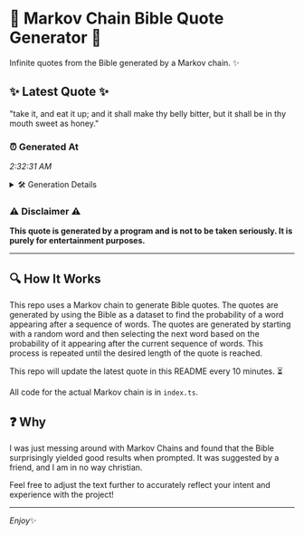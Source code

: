 # 📖 Markov Chain Bible Quote Generator 📖

Infinite quotes from the Bible generated by a Markov chain. ✨

## ✨ Latest Quote ✨
"take it, and eat it up; and it shall make thy belly bitter, but it shall be in thy mouth sweet as honey."

### ⏰ Generated At
*2:32:31 AM*

<details>
    <summary>🛠️ Generation Details</summary>
    <p>
        <strong>🌱 Seed:</strong> take<br>
        <strong>🔄 Iterations:</strong> 22<br>
        <strong>📜 Context History:</strong><br>[ take ]: it,<br>[ take, it, ]: and<br>[ take, it,, and ]: eat<br>[ take, it,, and, eat ]: it<br>[ take, it,, and, eat, it ]: up;<br>[ take, it,, and, eat, it, up; ]: and<br>[ it,, and, eat, it, up;, and ]: it<br>[ and, eat, it, up;, and, it ]: shall<br>[ eat, it, up;, and, it, shall ]: make<br>[ it, up;, and, it, shall, make ]: thy<br>[ up;, and, it, shall, make, thy ]: belly<br>[ and, it, shall, make, thy, belly ]: bitter,<br>[ it, shall, make, thy, belly, bitter, ]: but<br>[ shall, make, thy, belly, bitter,, but ]: it<br>[ make, thy, belly, bitter,, but, it ]: shall<br>[ thy, belly, bitter,, but, it, shall ]: be<br>[ belly, bitter,, but, it, shall, be ]: in<br>[ bitter,, but, it, shall, be, in ]: thy<br>[ but, it, shall, be, in, thy ]: mouth<br>[ it, shall, be, in, thy, mouth ]: sweet<br>[ shall, be, in, thy, mouth, sweet ]: as<br>[ be, in, thy, mouth, sweet, as ]: honey.<br>
    </p>
</details>

### ⚠️ Disclaimer ⚠️
**This quote is generated by a program and is not to be taken seriously. It is purely for entertainment purposes.**

---

## 🔍 How It Works

This repo uses a Markov chain to generate Bible quotes. The quotes are generated by using the Bible as a dataset to find the probability of a word appearing after a sequence of words. The quotes are generated by starting with a random word and then selecting the next word based on the probability of it appearing after the current sequence of words. This process is repeated until the desired length of the quote is reached.

This repo will update the latest quote in this README every 10 minutes. ⏳

All code for the actual Markov chain is in `index.ts`.

## ❓ Why

I was just messing around with Markov Chains and found that the Bible surprisingly yielded good results when prompted. 
It was suggested by a friend, and I am in no way christian.

Feel free to adjust the text further to accurately reflect your intent and experience with the project!

---

*Enjoy*✨
